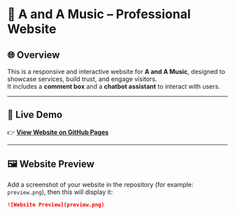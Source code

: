 # 🎵 A and A Music – Professional Website

## 🌐 Overview
This is a responsive and interactive website for **A and A Music**, designed to showcase services, build trust, and engage visitors.  
It includes a **comment box** and a **chatbot assistant** to interact with users.

---

## 🔗 Live Demo
👉 **[View Website on GitHub Pages](https://albin170.github.io/web5/)**

---

## 🖼️ Website Preview
Add a screenshot of your website in the repository (for example: `preview.png`), then this will display it:

```markdown
![Website Preview](preview.png)
